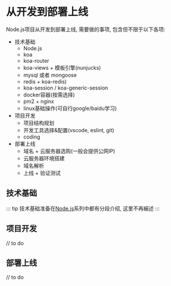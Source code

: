 # 从开发到部署上线
Node.js项目从开发到部署上线, 需要做的事项, 包含但不限于以下各项:
* 技术基础
  * Node.js
  * koa
  * koa-router
  * koa-views + 模板引擎(nunjucks)
  * mysql 或者 mongoose
  * redis + koa-redis)
  * koa-session / koa-generic-session
  * docker容器(按需选择)
  * pm2 + nginx
  * linux基础操作(可自行google/baidu学习)
* 项目开发
  * 项目结构规划
  * 开发工具选择&配置(vscode, eslint, git)
  * coding
* 部署上线
  * 域名 + 云服务器选购(一般会提供公网IP)
  * 云服务器环境搭建
  * 域名解析
  * 上线 + 验证测试

## 技术基础
::: tip
技术基础准备在[Node.js](/nodejs/)系列中都有分段介绍, 这里不再綑述
:::

## 项目开发
// to do

## 部署上线
// to do